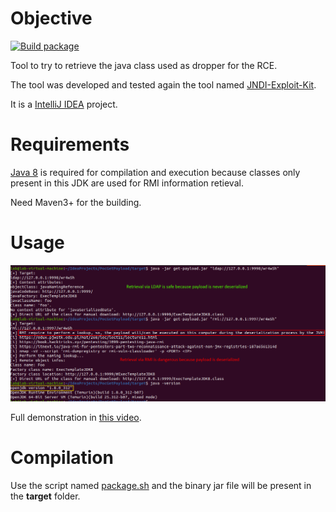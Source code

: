 # Objective

[![Build package](https://github.com/righettod/log4shell-payload-grabber/actions/workflows/maven.yml/badge.svg?branch=main)](https://github.com/righettod/log4shell-payload-grabber/actions/workflows/maven.yml)

Tool to try to retrieve the java class used as dropper for the RCE.

The tool was developed and tested again the tool named [JNDI-Exploit-Kit](https://github.com/pimps/JNDI-Exploit-Kit).

It is a [IntelliJ IDEA](https://www.jetbrains.com/idea/download) project.

# Requirements

[Java 8](https://adoptium.net/releases.html?variant=openjdk8) is required for compilation and execution because classes only present in this JDK are used for RMI information retieval.

Need Maven3+ for the building.

# Usage

![usage](usage.png)

Full demonstration in [this video](demo-full.mp4).

# Compilation

Use the script named [package.sh](package.sh) and the binary jar file will be present in the **target** folder.
